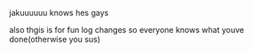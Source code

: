 jakuuuuuu knows hes gays

also thgis is for fun log changes so everyone knows what youve done(otherwise you sus)
